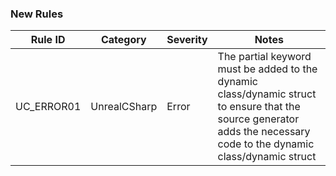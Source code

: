 ﻿### New Rules

Rule ID | Category | Severity | Notes
--------|----------|----------|--------------------
UC_ERROR01  |  UnrealCSharp  |  Error | The partial keyword must be added to the dynamic class/dynamic struct to ensure that the source generator adds the necessary code to the dynamic class/dynamic struct